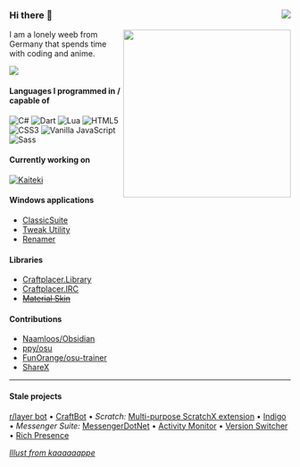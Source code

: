 ### Hi there :cherry_blossom: [<img align="right" src="https://img.shields.io/badge/-website-f06292">](https://craftplacer.github.io)

<img align="right" src="https://64.media.tumblr.com/852f699f70812e6b34c27009e65ea04b/tumblr_pe28dktMRe1rpl3pxo2_1280.jpg" width=300>

I am a lonely weeb from Germany that spends time with coding and anime.

<img src="https://github-readme-stats.vercel.app/api?username=Craftplacer&show_icons=true&theme=dracula&hide=stars&bg_color=22272e&title_color=f48fb1&icon_color=f48fb1&border_color=444c56&text_color=ADBAC7">


#### Languages I programmed in / capable of

![C#](https://img.shields.io/badge/-C%23-239120?logo=c-sharp) ![Dart](https://img.shields.io/badge/-Dart-0175C2?logo=dart)  ![Lua](https://img.shields.io/badge/-Lua-2C2D72?logo=lua) ![HTML5](https://img.shields.io/badge/-HTML5-E34F26?logo=html5&logoColor=white) ![CSS3](https://img.shields.io/badge/-CSS3-1572B6?logo=css3&logoColor=white) ![Vanilla JavaScript](https://img.shields.io/badge/-Vanilla_JavaScript-F7DF1E?logo=javascript&logoColor=black) ![Sass](https://img.shields.io/badge/-Sass-CC6699?logo=sass&logoColor=white) 

#### Currently working on
[![Kaiteki](https://github-readme-stats.vercel.app/api/pin/?username=Craftplacer&repo=kaiteki&show_icons=true&theme=dracula&hide=stars&bg_color=22272e&title_color=f48fb1&icon_color=f48fb1&border_color=444c56&text_color=ADBAC7)](https://github.com/Craftplacer/kaiteki)

#### Windows applications

- [ClassicSuite](https://github.com/Craftplacer/ClassicSuite)
- [Tweak Utility](https://github.com/Craftplacer/TweakUtility)
- [Renamer](https://github.com/Craftplacer/Renamer)

#### Libraries

- [Craftplacer.Library](https://github.com/Craftplacer/Library)
- [Craftplacer.IRC](https://github.com/Craftplacer/IRC)
- ~~[Material Skin](https://github.com/Craftplacer/MaterialSkin)~~

#### Contributions

- [Naamloos/Obsidian](https://github.com/Naamloos/Obsidian)
- [ppy/osu](https://github.com/ppy/osu)
- [FunOrange/osu-trainer](https://github.com/FunOrange/osu-trainer)
- [ShareX](https://github.com/ShareX/ShareX)

---

#### Stale projects
[r/layer bot](https://github.com/Craftplacer/r-layer-Bot) • [CraftBot](https://github.com/Craftplacer/CraftBot) • *Scratch:* [Multi-purpose ScratchX extension](https://github.com/Craftplacer/ScratchExtension) • [Indigo](https://github.com/Craftplacer/Indigo) • *Messenger Suite:* [MessengerDotNet](https://github.com/Craftplacer/MessengerDotNet) • [Activity Monitor](https://github.com/Craftplacer/MessengerActivityMonitor) • [Version Switcher](https://github.com/Craftplacer/MessengerVersionSwitcher) • [Rich Presence](https://github.com/Craftplacer/MessengerRichPresence)

[*Illust from kaaaaaappe*](https://kaaaaaappe.tumblr.com/post/177404633458)
